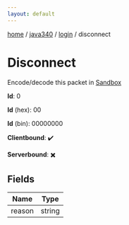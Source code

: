 ```yaml
---
layout: default
---
```


[home](/)  /  [java340](/protocol/java340)  /  [login](/protocol/java340/login)  /  disconnect

# Disconnect

Encode/decode this packet in [Sandbox](../../../sandbox/java340#Login.Disconnect)

**Id**: 0

**Id** (hex): 00

**Id** (bin): 00000000

**Clientbound**: ✔️

**Serverbound**: ✖️

## Fields

Name | Type
---|---
reason | string
